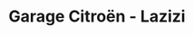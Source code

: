 ---
title: "Garage Citroën - Lazizi"
url: /saint-paul-de-fenouillet/garage-citroen-lazizi/
shop: réparation de voitures
---